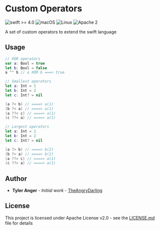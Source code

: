 # Custom Operators
![swift >= 4.0](https://img.shields.io/badge/swift-%3E%3D4.0-brightgreen.svg)
![macOS](https://img.shields.io/badge/os-macOS-green.svg?style=flat)
![Linux](https://img.shields.io/badge/os-linux-green.svg?style=flat)
![Apache 2](https://img.shields.io/badge/license-Apache2-blue.svg?style=flat)

A set of custom operators to extend the swift language

## Usage
```swift
// XOR operators
var a: Bool = true
let b: Bool = false
a ^^ b // a XOR b ===> true

// Smallest operators
let a: Int = 1
let b: Int = 2
let c: Int? = nil

(a ?< b) // ====> a(1)
(b ?< a) // ====> a(1)
(a ??< c) // ====> a(1)
(c ??< a) // ====> a(1)

// Largest operators
let a: Int = 1
let b: Int = 2
let c: Int? = nil

(a ?> b) // ====> b(2)
(b ?> a) // ====> b(2)
(a ??> c) // ====> a(1)
(c ??> a) // ====> a(1)
```
## Author

* **Tyler Anger** - *Initial work* - [TheAngryDarling](https://github.com/TheAngryDarling)

## License

This project is licensed under Apache License v2.0 - see the [LICENSE.md](LICENSE.md) file for details

